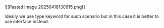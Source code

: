 ![[Pasted image 20250418130615.png]]

Ideally we use type keyword for such scenario but in this case it is better to use interface instead.